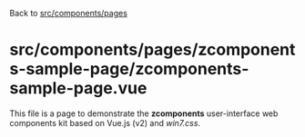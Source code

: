 Back to [src/components/pages](../README.md)

# src/components/pages/zcomponents-sample-page/zcomponents-sample-page.vue

This file is a page to demonstrate the **zcomponents** user-interface web components kit based on Vue.js (v2) and *win7.css*.